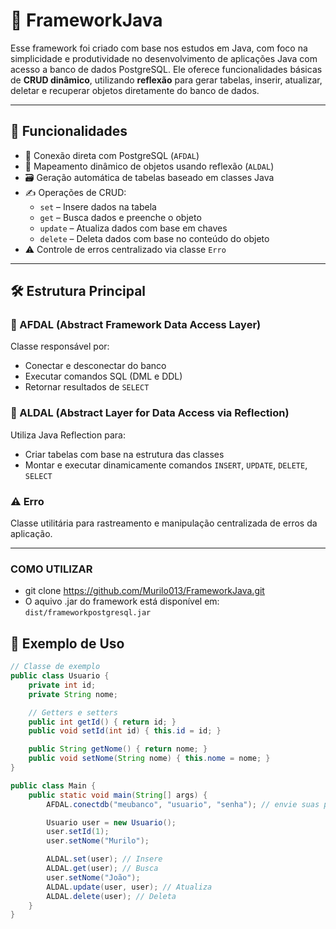 # 🧱 FrameworkJava

Esse framework foi criado com base nos estudos em Java, com foco na simplicidade e produtividade no desenvolvimento de aplicações Java com acesso a banco de dados PostgreSQL. Ele oferece funcionalidades básicas de **CRUD dinâmico**, utilizando **reflexão** para gerar tabelas, inserir, atualizar, deletar e recuperar objetos diretamente do banco de dados.

---

## 🚀 Funcionalidades

- 🔌 Conexão direta com PostgreSQL (`AFDAL`)
- 🧠 Mapeamento dinâmico de objetos usando reflexão (`ALDAL`)
- 🗃️ Geração automática de tabelas baseado em classes Java
- ✍️ Operações de CRUD:
  - `set` – Insere dados na tabela
  - `get` – Busca dados e preenche o objeto
  - `update` – Atualiza dados com base em chaves
  - `delete` – Deleta dados com base no conteúdo do objeto
- ⚠️ Controle de erros centralizado via classe `Erro`

---

## 🛠️ Estrutura Principal

### 🔧 AFDAL (Abstract Framework Data Access Layer)
Classe responsável por:

- Conectar e desconectar do banco
- Executar comandos SQL (DML e DDL)
- Retornar resultados de `SELECT`

### 🧠 ALDAL (Abstract Layer for Data Access via Reflection)
Utiliza Java Reflection para:

- Criar tabelas com base na estrutura das classes
- Montar e executar dinamicamente comandos `INSERT`, `UPDATE`, `DELETE`, `SELECT`

### ⚠️ Erro
Classe utilitária para rastreamento e manipulação centralizada de erros da aplicação.

---

### COMO UTILIZAR
- git clone https://github.com/Murilo013/FrameworkJava.git
- O aquivo .jar do framework está disponível em: `dist/frameworkpostgresql.jar`

## 🧪 Exemplo de Uso

```java
// Classe de exemplo
public class Usuario {
    private int id;
    private String nome;

    // Getters e setters
    public int getId() { return id; }
    public void setId(int id) { this.id = id; }

    public String getNome() { return nome; }
    public void setNome(String nome) { this.nome = nome; }
}

public class Main {
    public static void main(String[] args) {
        AFDAL.conectdb("meubanco", "usuario", "senha"); // envie suas propriedades de conexão como nome do banco, usuario e senha

        Usuario user = new Usuario();
        user.setId(1);
        user.setNome("Murilo");

        ALDAL.set(user); // Insere
        ALDAL.get(user); // Busca
        user.setNome("João");
        ALDAL.update(user, user); // Atualiza
        ALDAL.delete(user); // Deleta
    }
}
